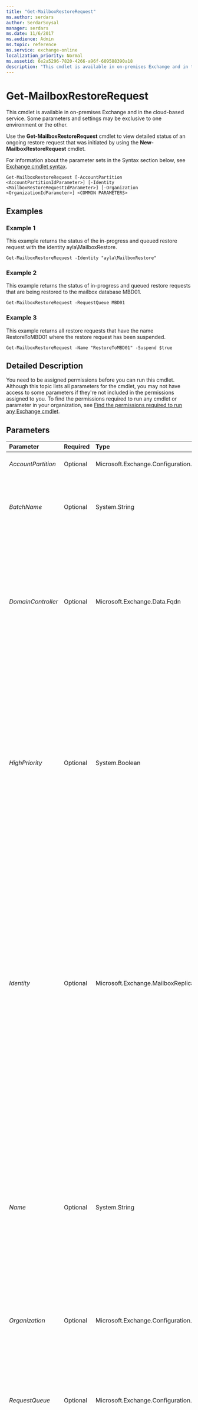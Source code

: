 ```yaml
---
title: "Get-MailboxRestoreRequest"
ms.author: serdars
author: SerdarSoysal
manager: serdars
ms.date: 11/6/2017
ms.audience: Admin
ms.topic: reference
ms.service: exchange-online
localization_priority: Normal
ms.assetid: 6e2a5296-7820-4266-a96f-609588390a18
description: "This cmdlet is available in on-premises Exchange and in the cloud-based service. Some parameters and settings may be exclusive to one environment or the other."
---
```


# Get-MailboxRestoreRequest

This cmdlet is available in on-premises Exchange and in the cloud-based service. Some parameters and settings may be exclusive to one environment or the other.
  
Use the **Get-MailboxRestoreRequest** cmdlet to view detailed status of an ongoing restore request that was initiated by using the **New-MailboxRestoreRequest** cmdlet.
  
For information about the parameter sets in the Syntax section below, see [Exchange cmdlet syntax](https://technet.microsoft.com/library/bb123552.aspx). 
  
```
Get-MailboxRestoreRequest [-AccountPartition <AccountPartitionIdParameter>] [-Identity <MailboxRestoreRequestIdParameter>] [-Organization <OrganizationIdParameter>] <COMMON PARAMETERS>

```

## Examples
<a name="Examples"> </a>

### Example 1

This example returns the status of the in-progress and queued restore request with the identity ayla\MailboxRestore.
  
```
Get-MailboxRestoreRequest -Identity "ayla\MailboxRestore"
```

### Example 2

This example returns the status of in-progress and queued restore requests that are being restored to the mailbox database MBD01.
  
```
Get-MailboxRestoreRequest -RequestQueue MBD01
```

### Example 3

This example returns all restore requests that have the name RestoreToMBD01 where the restore request has been suspended.
  
```
Get-MailboxRestoreRequest -Name "RestoreToMBD01" -Suspend $true
```

## Detailed Description
<a name="DetailedDescription"> </a>

You need to be assigned permissions before you can run this cmdlet. Although this topic lists all parameters for the cmdlet, you may not have access to some parameters if they're not included in the permissions assigned to you. To find the permissions required to run any cmdlet or parameter in your organization, see [Find the permissions required to run any Exchange cmdlet](https://technet.microsoft.com/library/mt432940.aspx). 
  
## Parameters
<a name="DetailedDescription"> </a>

|**Parameter**|**Required**|**Type**|**Description**|
|:-----|:-----|:-----|:-----|
| _AccountPartition_ <br/> |Optional  <br/> |Microsoft.Exchange.Configuration.Tasks.AccountPartitionIdParameter  <br/> |This parameter is reserved for internal Microsoft use.  <br/> |
| _BatchName_ <br/> |Optional  <br/> |System.String  <br/> |The  _BatchName_ parameter specifies the name given to a batch of restore requests. <br/> You can't use this parameter with the  _Identity_ parameter. <br/> |
| _DomainController_ <br/> |Optional  <br/> |Microsoft.Exchange.Data.Fqdn  <br/> |This parameter is available only in on-premises Exchange.  <br/> The  _DomainController_ parameter specifies the domain controller that's used by this cmdlet to read data from or write data to Active Directory. You identify the domain controller by its fully qualified domain name (FQDN). For example, `dc01.contoso.com`.  <br/> |
| _HighPriority_ <br/> |Optional  <br/> |System.Boolean  <br/> | The _HighPriority_ parameter filters the results based on the **Priority** value that was assigned when the request was created. Valid input for this parameter is `$true` or `$false`. Here's how these values filter the results:  <br/>  `$true` Returns requests that were created with the **Priority** value `High`,  `Higher`,  `Highest` or `Emergency`.  <br/>  `$false` Returns requests that were created with the **Priority** value `Normal`,  `Low`,  `Lower` or `Lowest`.  <br/>  You can't use this parameter with the _Identity_ parameter. <br/> |
| _Identity_ <br/> |Optional  <br/> |Microsoft.Exchange.MailboxReplicationService.MailboxRestoreRequestIdParameter  <br/> |The  _Identity_ parameter specifies the identity of the restore request. The _Identity_ parameter consists of the alias of the mailbox to be restored and the name that was specified when the restore request was created. The identity of the restore request uses the following syntax: < _alias_>\< _name_>.  <br/> If you didn't specify a name for the restore request when it was created, Exchange automatically generated the default name MailboxRestore. Exchange generates up to 10 names, starting with MailboxRestore and then MailboxRestore _X_ (where _X_ = 1-9). <br/> You can't use this parameter with the  _Name_ parameter. <br/> |
| _Name_ <br/> |Optional  <br/> |System.String  <br/> |The  _Name_ parameter specifies that any restore request that has the specified name is returned. <br/> Use this parameter to search on the name you provided when you created the restore request.  <br/> If you didn't specify a name for the restore request when it was created, Exchange automatically generated the default name MailboxRestore. Exchange generates up to 10 names, starting with MailboxRestore and then MailboxRestore _X_ (where _X_ = 1-9). <br/> You can't use this parameter with the  _Identity_ parameter. <br/> |
| _Organization_ <br/> |Optional  <br/> |Microsoft.Exchange.Configuration.Tasks.OrganizationIdParameter  <br/> |This parameter is reserved for internal Microsoft use.  <br/> |
| _RequestQueue_ <br/> |Optional  <br/> |Microsoft.Exchange.Configuration.Tasks.DatabaseIdParameter  <br/> | This parameter is available only in on-premises Exchange. <br/>  The _RequestQueue_ parameter identifies the request based on the mailbox database where the request is being run. You can use any value that uniquely identifies the database. For example: <br/>  Database GUID <br/>  Database name <br/>  You can't use this parameter with the _Identity_ parameter. <br/> |
| _ResultSize_ <br/> |Optional  <br/> |Microsoft.Exchange.Data.Unlimited  <br/> |The  _ResultSize_ parameter specifies the maximum number of results to return. If you want to return all requests that match the query, use `unlimited` for the value of this parameter. The default value is `1000`.  <br/> |
| _SourceDatabase_ <br/> |Optional  <br/> |Microsoft.Exchange.Configuration.Tasks.DatabaseIdParameter  <br/> | This parameter is available only in on-premises Exchange. <br/>  The _SourceDatabase_ parameter specifies that the cmdlet should only return restore requests for mailboxes that are being restored from the specified source database. You can use the following values: <br/>  GUID of the database <br/>  Database name <br/>  You can't use this parameter with the _Identity_ parameter. <br/> |
| _Status_ <br/> |Optional  <br/> |Microsoft.Exchange.Data.Directory.Recipient.RequestStatus  <br/> | The _Status_ parameter filters the results based on status. You can use the following values: <br/>  `AutoSuspended` <br/>  `Completed` <br/>  `CompletedWithWarning` <br/>  `CompletionInProgress` <br/>  `Failed` <br/>  `InProgress` <br/>  `None` <br/>  `Queued` <br/>  `Suspended` <br/>  `Synced` <br/>  You can't use this parameter with the _Identity_ parameter. <br/> |
| _Suspend_ <br/> |Optional  <br/> |System.Boolean  <br/> |The  _Suspend_ parameter specifies whether to return requests that have been suspended. Valid input for this parameter is `$true` or `$false`.  <br/> You can't use this parameter with the  _Identity_ parameter. <br/> |
| _TargetMailbox_ <br/> |Optional  <br/> |Microsoft.Exchange.Configuration.Tasks.MailboxLocationIdParameter  <br/> | The _TargetMailbox_ parameter specifies the identity of the target mailbox. You can use the following values: <br/>  GUID <br/>  Distinguished name (DN) <br/>  _Domain\Account_ <br/>  User principal name (UPN) <br/>  Legacy Exchange DN <br/>  SMTP address <br/>  Alias <br/>  You can't use this parameter with the _Identity_ parameter. <br/> |
   
## Input Types
<a name="InputTypes"> </a>

To see the input types that this cmdlet accepts, see [Cmdlet Input and Output Types](http://go.microsoft.com/fwlink/p/?linkId=616387). If the Input Type field for a cmdlet is blank, the cmdlet doesn't accept input data. 
  
## Return Types
<a name="ReturnTypes"> </a>

To see the return types, which are also known as output types, that this cmdlet accepts, see [Cmdlet Input and Output Types](http://go.microsoft.com/fwlink/p/?linkId=616387). If the Output Type field is blank, the cmdlet doesn't return data. 
  

